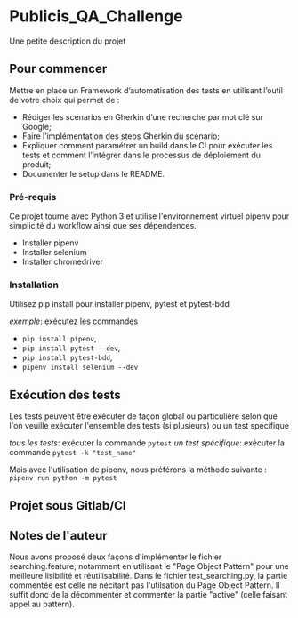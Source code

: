 # Publicis_QA_Challenge

Une petite description du projet

## Pour commencer

Mettre en place un Framework d’automatisation des tests en utilisant l’outil de votre choix qui permet de :
- Rédiger les scénarios en Gherkin d’une recherche par mot clé sur Google;
- Faire l’implémentation des steps Gherkin du scénario;
- Expliquer comment paramétrer un build dans le CI pour exécuter les tests et comment l’intégrer dans le processus de déploiement du produit;
- Documenter le setup dans le README.

### Pré-requis

Ce projet tourne avec Python 3 et utilise l'environnement virtuel pipenv pour simplicité du workflow ainsi que ses dépendences.

- Installer pipenv  
- Installer selenium
- Installer chromedriver

### Installation

Utilisez pip install pour installer pipenv, pytest et pytest-bdd

_exemple_: exécutez les commandes 
- ``pip install pipenv``, 
- ``pip install pytest --dev``,
- ``pip install pytest-bdd``, 
- ``pipenv install selenium --dev``

## Exécution des tests

Les tests peuvent être exécuter de façon global ou particulière selon que l'on veuille exécuter l'ensemble des tests (si plusieurs) ou un test spécifique

_tous les tests_: exécuter la commande ``pytest``
_un test spécifique_: exécuter la commande ``pytest -k "test_name"``

Mais avec l'utilisation de pipenv, nous préférons la méthode suivante : ``pipenv run python -m pytest``

## Projet sous Gitlab/CI



## Notes de l'auteur

Nous avons proposé deux façons d'implémenter le fichier searching.feature; notamment en utilisant le "Page Object Pattern" pour une meilleure lisibilité et réutilisabilité.
Dans le fichier test_searching.py, la partie commentée est celle ne nécitant pas l'utilsation du Page Object Pattern. 
Il suffit donc de la décommenter et commenter la partie "active" (celle faisant appel au pattern).
